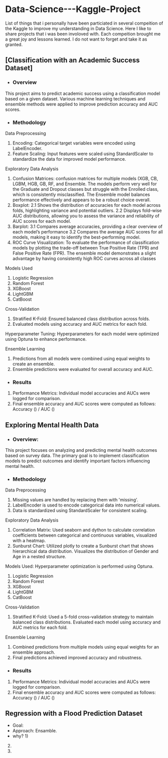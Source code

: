 # Data-Science---Kaggle-Project
List of things that i personally have been particiated in several compeition of the Kaggle to improve my understanding in Data Science. 
Here I like to share projects that i was been involoved with. Each compeition brought me a great joy and lessons learned. I do not want to forget and take it as granted. 

## [Classification with an Academic Success Dataset]
- ### Overview
This project aims to predict academic success using a classification model based on a given dataset. Various machine learning techniques and ensemble methods were applied to improve prediction accuracy and AUC scores.

- ### Methodology 
Data Preprocessing
1. Encoding: Categorical target variables were encoded using LabelEncoder.
2. Feature Scaling: Input features were scaled using StandardScaler to standardize the data for improved model performance.

Exploratory Data Analysis
1. Confusion Matrices: confusion matrices for multiple models (XGB, CB, LGBM, HGB, GB, RF, and Ensemble. The models perform very well for the Graduate and Dropout classes but struggle with the Enrolled class, which is consistently misclassified. The Ensemble model balances performance effectively and appears to be a robust choice overall.
2. Boxplot: 
   2.1 Shows the distribution of accuracies for each model across folds, highlighting variance and potential outliers.
   2.2 Displays fold-wise AUC distributions, allowing you to assess the variance and reliability of AUC scores for each model. 
3. Barplot: 
   3.1 Compares average accuracies, providing a clear overview of each model’s performance 
   3.2 Compares the average AUC scores for all models, making it easy to identify the best-performing model.
4. ROC Curve Visualization: To evaluate the performance of classification models by plotting the trade-off between True Positive Rate (TPR) and False Positive Rate (FPR). The ensemble model demonstrates a slight advantage by having consistently high ROC curves across all classes

Models Used
1. Logistic Regression
2. Random Forest
3. XGBoost
4. LightGBM
5. CatBoost

Cross-Validation
1. Stratified K-Fold: Ensured balanced class distribution across folds.
2. Evaluated models using accuracy and AUC metrics for each fold.

Hyperparameter Tuning: Hyperparameters for each model were optimized using Optuna to enhance performance.

Ensemble Learning
1. Predictions from all models were combined using equal weights to create an ensemble.
2. Ensemble predictions were evaluated for overall accuracy and AUC.

- ### Results
1. Performance Metrics: Individual model accuracies and AUCs were logged for comparison.
2. Final ensemble accuracy and AUC scores were computed as follows: Accuracy ()  / AUC () 


## Exploring Mental Health Data
- ### Overview: 
This project focuses on analyzing and predicting mental health outcomes based on survey data. The primary goal is to implement classification models to predict outcomes and identify important factors influencing mental health.
- ### Methodology 
Data Preprocessing
1. Missing values are handled by replacing them with 'missing'.
2. LabelEncoder is used to encode categorical data into numerical values.
3. Data is standardized using StandardScaler for consistent scaling.

Exploratory Data Analysis
1. Correlation Matrix: Used seaborn and dython to calculate correlation coefficients between categorical and continuous variables, visualized with a heatmap.
2. Sunburst Chart: Utilized plotly to create a Sunburst chart that shows hierarchical data distribution. Visualizes the distribution of Gender and Age in a nested structure.

Models Used: Hyperparameter optimization is performed using Optuna.
1. Logistic Regression
2. Random Forest
3. XGBoost
4. LightGBM
5. CatBoost

Cross-Validation
1. Stratified K-Fold: Used a 5-fold cross-validation strategy to maintain balanced class distributions. Evaluated each model using accuracy and AUC metrics for each fold.

Ensemble Learning 
1. Combined predictions from multiple models using equal weights for an ensemble approach.
2. Final predictions achieved improved accuracy and robustness.

- ### Results
1. Performance Metrics: Individual model accuracies and AUCs were logged for comparison.
2. Final ensemble accuracy and AUC scores were computed as follows: Accuracy ()  / AUC ()


## Regression with a Flood Prediction Dataset
- Goal: 
- Approach: Ensamble. 
- why? 1) 
2) 
3) 